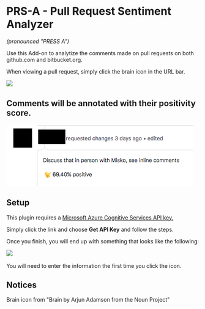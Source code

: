 PRS-A - Pull Request Sentiment Analyzer
=======================================
*(pronounced "PRESS A")*

Use this Add-on to analytize the comments made on pull requests on both github.com and bitbucket.org.

When viewing a pull request, simply click the brain icon in the URL bar.

<img src="screenshots/brain-icon-screenshot.png"/>


Comments will be annotated with their positivity score.
-----------------------------------------------
<img src="screenshots/comment.png" />

Setup
-----
This plugin requires a <a href="https://azure.microsoft.com/en-us/try/cognitive-services/?api=text-analytics">Microsoft Azure Cognitive Services API key.</a>


Simply click the link and choose <b>Get API Key</b> and follow the steps.

Once you finish, you will end up with something that looks like the following:

<img src="firefox/options/key-example.png" />

You will need to enter the information the first time you click the icon.





Notices
-------
Brain icon from "Brain by Arjun Adamson from the Noun Project"
